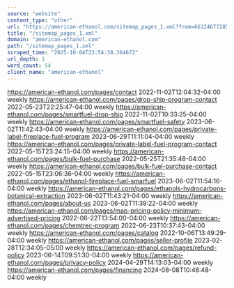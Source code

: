 ```yaml
---
source: "website"
content_type: "other"
url: "https://american-ethanol.com/sitemap_pages_1.xml?from=66124677285&to=101977161927"
title: "/sitemap_pages_1.xml"
domain: "american-ethanol.com"
path: "/sitemap_pages_1.xml"
scraped_time: "2025-10-04T23:54:38.364672"
url_depth: 1
word_count: 54
client_name: "american-ethanol"
---
```


https://american-ethanol.com/pages/contact 2022-11-02T12:04:32-04:00 weekly https://american-ethanol.com/pages/drop-ship-program-contact 2022-05-23T22:25:47-04:00 weekly https://american-ethanol.com/pages/smartfuel-drop-ship 2022-11-02T10:33:25-04:00 weekly https://american-ethanol.com/pages/smartfuel-safety 2023-06-02T11:42:43-04:00 weekly https://american-ethanol.com/pages/private-label-fireplace-fuel-program 2023-06-29T11:11:04-04:00 weekly https://american-ethanol.com/pages/private-label-fuel-program-contact 2022-05-15T23:24:15-04:00 weekly https://american-ethanol.com/pages/bulk-fuel-purchase 2022-05-25T21:35:48-04:00 weekly https://american-ethanol.com/pages/bulk-fuel-purchase-contact 2022-05-15T23:06:36-04:00 weekly https://american-ethanol.com/pages/ethanol-fireplace-fuel-smarfuel 2023-06-02T11:54:16-04:00 weekly https://american-ethanol.com/pages/ethanols-hydrocarbons-botanical-extraction 2023-06-02T11:43:21-04:00 weekly https://american-ethanol.com/pages/about-us 2023-06-02T11:39:22-04:00 weekly https://american-ethanol.com/pages/map-pricing-policy-minimum-advertised-pricing 2022-06-22T13:54:00-04:00 weekly https://american-ethanol.com/pages/chemtrec-program 2022-06-23T10:37:43-04:00 weekly https://american-ethanol.com/pages/catalog 2022-10-06T13:49:29-04:00 weekly https://american-ethanol.com/pages/seller-profile 2023-02-28T12:34:05-05:00 weekly https://american-ethanol.com/pages/refund-policy 2023-06-14T09:51:30-04:00 weekly https://american-ethanol.com/pages/privacy-policy 2024-04-29T14:13:03-04:00 weekly https://american-ethanol.com/pages/financing 2024-08-08T10:46:48-04:00 weekly